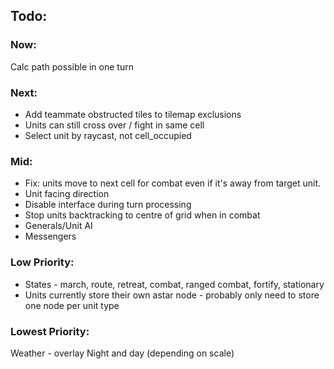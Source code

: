 ## Todo:

### Now:
Calc path possible in one turn

### Next:
* Add teammate obstructed tiles to tilemap exclusions
* Units can still cross over / fight in same cell
* Select unit by raycast, not cell_occupied

### Mid:
* Fix: units move to next cell for combat even if it's away from target unit.
* Unit facing direction
* Disable interface during turn processing
* Stop units backtracking to centre of grid when in combat
* Generals/Unit AI
* Messengers

### Low Priority:
* States - march, route, retreat, combat, ranged combat, fortify, stationary
* Units currently store their own astar node - probably only need to store one node per unit type

### Lowest Priority:
Weather - overlay
Night and day (depending on scale)
